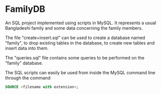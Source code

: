 # FamilyDB

An SQL project implemented using scripts in MySQL. It represents a usual Bangladeshi family and some data concerning the family members.

The file "create+insert.sql" can be used to create a database named "family", to drop existing tables in the database, to create new tables and insert data into them.

The "queries.sql" file contains some queries to be performed on the "family" database.

The SQL scripts can easily be used from inside the MySQL command line through the command
``` sql
SOURCE <filename with extension>;
```